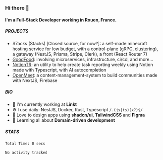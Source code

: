 ### Hi there 👋

#### I'm a Full-Stack Developer working in Rouen, France.

##### PROJECTS

- S7acks (Stacks) [Closed source, for now?]: a self-made minecraft hosting service for low budget, with a control-plane (gRPC, clustering), a gateway (NestJS, Prisma, Stripe, Clerk), a front (React Router 7)
- [GoodFood](https://github.com/floriaaan/goodfood): involving microservices, infrastructure, ci/cd, and more...
- [NotionTR](https://github.com/floriaaan/notion-task-reporter): an utility to help create task reporting weekly using Notion made with Typescript, with AI autocompletion
- [OpenMeet](https://github.com/floriaaan/openmeet): a content-management-system to build communities made with NextJS, Firebase


##### BIO

- 🏢 I'm currently working at **Linkt**
- ⚙️ I use daily: NestJS, Docker, Rust, Typescript `/.(js|ts)(x?)$/`
- 💅 Love to design apps using **shadcn/ui**, **TailwindCSS** and **Figma**
- 🌱 Learning all about **Domain-driven development**

##### STATS

<!--START_SECTION:waka-->

```txt
Total Time: 0 secs

No activity tracked
```

<!--END_SECTION:waka-->
